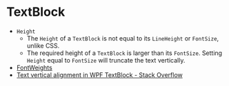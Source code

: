 # TextBlock
- `Height`
  - The `Height` of a `TextBlock` is not equal to its `LineHeight` or `FontSize`, unlike CSS.
  - The required height of a `TextBlock` is larger than its `FontSize`. Setting `Height` equal to `FontSize` will truncate the text vertically.
- [FontWeights](https://learn.microsoft.com/en-us/dotnet/api/system.windows.fontweights)
- [Text vertical alignment in WPF TextBlock - Stack Overflow](https://stackoverflow.com/questions/1491649/text-vertical-alignment-in-wpf-textblock)